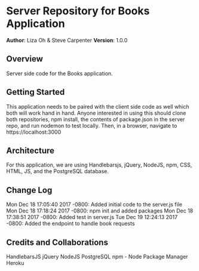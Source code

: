 # Server Repository for Books Application

**Author**: Liza Oh & Steve Carpenter
**Version**: 1.0.0

## Overview
Server side code for the Books application.

## Getting Started
This application needs to be paired with the client side code as well which
both will work hand in hand. Anyone interested in using this should clone both
repositories, npm install, the contents of package.json in the server repo,
and run nodemon to test locally. Then, in a browser, navigate to
https://localhost:3000

## Architecture
For this application, we are using Handlebarsjs, jQuery, NodeJS, npm, CSS,
HTML, JS, and the PostgreSQL database.

## Change Log
Mon Dec 18 17:05:40 2017 -0800: Added initial code to the server.js file
Mon Dec 18 17:18:24 2017 -0800: npm init and added packages
Mon Dec 18 17:38:51 2017 -0800: Added test in server.js
Tue Dec 19 12:24:13 2017 -0800: Added the endpoint to handle book requests

## Credits and Collaborations
HandlebarsJS
jQuery
NodeJS
PostgreSQL
npm - Node Package Manager
Heroku
